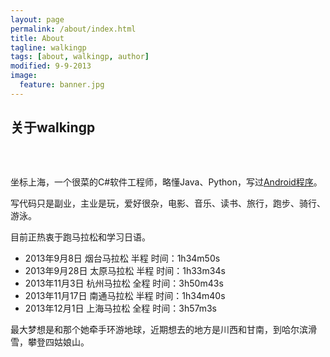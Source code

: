 ```yaml
---
layout: page
permalink: /about/index.html
title: About
tagline: walkingp
tags: [about, walkingp, author]
modified: 9-9-2013
image:
  feature: banner.jpg
---
```

<h2>关于walkingp</h2>

<p><img src="http://walkingp.com/assets/images/walkingp.jpg" alt="" /></p>
<br />
<p>坐标上海，一个很菜的C#软件工程师，略懂Java、Python，写过<a href="http://www.walkingp.com/cnblogs/" target="_blank">Android程序</a>。<p/><p>写代码只是副业，主业是玩，爱好很杂，电影、音乐、读书、旅行，跑步、骑行、游泳。</p>

<p>目前正热衷于跑马拉松和学习日语。</p>

<ul>
	<li>2013年9月8日 	烟台马拉松 半程 时间：1h34m50s</li>
	<li>2013年9月28日 	太原马拉松 半程 时间：1h33m34s</li>
	<li>2013年11月3日	杭州马拉松 全程 时间：3h50m43s</li>
	<li>2013年11月17日	南通马拉松 半程 时间：1h34m40s</li>
	<li>2013年12月1日	上海马拉松	全程  时间：3h57m3s</li>
</ul>

<p>最大梦想是和那个她牵手环游地球，近期想去的地方是川西和甘南，到哈尔滨滑雪，攀登四姑娘山。</p>

